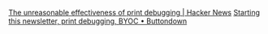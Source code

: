 
[The unreasonable effectiveness of print debugging | Hacker News](https://news.ycombinator.com/item?id=26925570)
[Starting this newsletter, print debugging, BYOC • Buttondown](https://buttondown.email/geoffreylitt/archive/starting-this-newsletter-print-debugging-byoc/)
